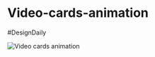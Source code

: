 # Video-cards-animation
#DesignDaily


![Video cards animation](https://user-images.githubusercontent.com/106573961/204766464-d072a009-a7d4-4e7e-b4c0-2fff4148aae0.png)
